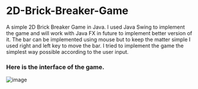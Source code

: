 # 2D-Brick-Breaker-Game
A simple 2D Brick Breaker Game in Java. I used Java Swing to implement the game and will work with Java FX in future to implement better version of it. The bar can be implemented using mouse but to keep the matter simple I used right and left key to move the bar.  I tried to implement the game the simplest way possible according to the user input.

### Here is the interface of the game.

![image](https://user-images.githubusercontent.com/45178199/60490067-73381600-9c6b-11e9-9db0-d03c3e5b85b1.png)
